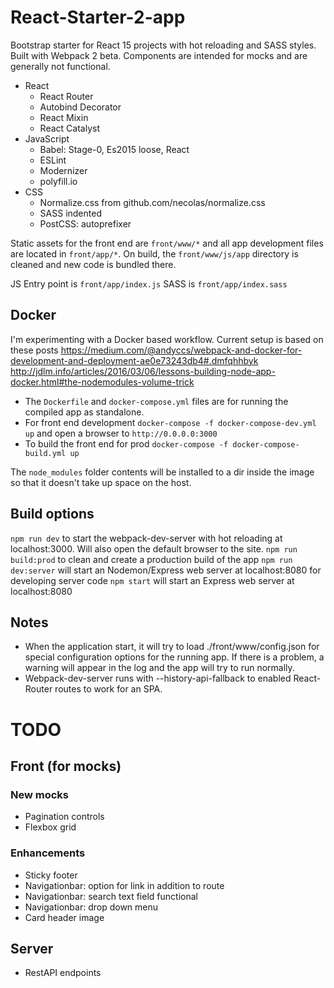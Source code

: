 # React-Starter-2-app

Bootstrap starter for React 15 projects with hot reloading and SASS styles. Built with Webpack 2 beta. Components are intended for mocks and are generally not functional.

- React
    - React Router
    - Autobind Decorator
    - React Mixin
    - React Catalyst
- JavaScript
    - Babel: Stage-0, Es2015 loose, React
    - ESLint
    - Modernizer
    - polyfill.io
- CSS
    - Normalize.css from github.com/necolas/normalize.css
    - SASS indented
    - PostCSS: autoprefixer

Static assets for the front end are `front/www/*` and all app development files are located in `front/app/*`.
On build, the `front/www/js/app` directory is cleaned and new code is bundled there. 

JS Entry point is `front/app/index.js`
SASS is `front/app/index.sass`

## Docker

I'm experimenting with a Docker based workflow. Current setup is based on these posts
https://medium.com/@andyccs/webpack-and-docker-for-development-and-deployment-ae0e73243db4#.dmfqhhbyk
http://jdlm.info/articles/2016/03/06/lessons-building-node-app-docker.html#the-nodemodules-volume-trick

- The `Dockerfile` and `docker-compose.yml` files are for running the compiled app as standalone.
- For front end development `docker-compose -f docker-compose-dev.yml up` and open a browser to `http://0.0.0.0:3000`
- To build the front end for prod `docker-compose -f docker-compose-build.yml up`

The `node_modules` folder contents will be installed to a dir inside the image so that it doesn't take up space on the host.

## Build options

`npm run dev` to start the webpack-dev-server with hot reloading at localhost:3000. Will also open the default browser to the site.
`npm run build:prod` to clean and create a production build of the app
`npm run dev:server` will start an Nodemon/Express web server at localhost:8080 for developing server code
`npm start` will start an Express web server at localhost:8080

## Notes

- When the application start, it will try to load ./front/www/config.json for special configuration options for the running app. If there is a problem, a warning will appear in the log and the app will try to run normally.
- Webpack-dev-server runs with --history-api-fallback to enabled React-Router routes to work for an SPA.

# TODO

## Front (for mocks)

### New mocks

- Pagination controls
- Flexbox grid

### Enhancements 

- Sticky footer
- Navigationbar: option for link in addition to route
- Navigationbar: search text field functional
- Navigationbar: drop down menu
- Card header image

## Server

- RestAPI endpoints